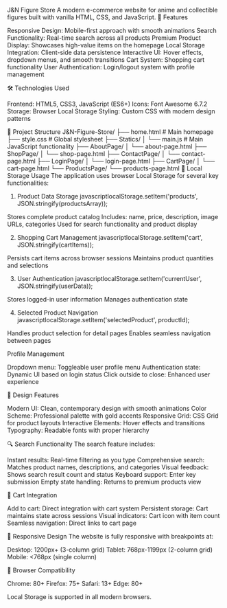 J&N Figure Store
A modern e-commerce website for anime and collectible figures built with vanilla HTML, CSS, and JavaScript.
🚀 Features

Responsive Design: Mobile-first approach with smooth animations
Search Functionality: Real-time search across all products
Premium Product Display: Showcases high-value items on the homepage
Local Storage Integration: Client-side data persistence
Interactive UI: Hover effects, dropdown menus, and smooth transitions
Cart System: Shopping cart functionality
User Authentication: Login/logout system with profile management

🛠 Technologies Used

Frontend: HTML5, CSS3, JavaScript (ES6+)
Icons: Font Awesome 6.7.2
Storage: Browser Local Storage
Styling: Custom CSS with modern design patterns

📁 Project Structure
J&N-Figure-Store/
├── home.html              # Main homepage
├── style.css             # Global stylesheet
├── Statics/
│   └── main.js           # Main JavaScript functionality
├── AboutPage/
│   └── about-page.html
├── ShopPage/
│   └── shop-page.html
├── ContactPage/
│   └── contact-page.html
├── LoginPage/
│   └── login-page.html
├── CartPage/
│   └── cart-page.html
└── ProductsPage/
    └── products-page.html
💾 Local Storage Usage
The application uses browser Local Storage for several key functionalities:
1. Product Data Storage
javascriptlocalStorage.setItem('products', JSON.stringify(productsArray));

Stores complete product catalog
Includes: name, price, description, image URLs, categories
Used for search functionality and product display

2. Shopping Cart Management
javascriptlocalStorage.setItem('cart', JSON.stringify(cartItems));

Persists cart items across browser sessions
Maintains product quantities and selections

3. User Authentication
javascriptlocalStorage.setItem('currentUser', JSON.stringify(userData));

Stores logged-in user information
Manages authentication state

4. Selected Product Navigation
javascriptlocalStorage.setItem('selectedProduct', productId);

Handles product selection for detail pages
Enables seamless navigation between pages

Profile Management

Dropdown menu: Toggleable user profile menu
Authentication state: Dynamic UI based on login status
Click outside to close: Enhanced user experience

🎨 Design Features

Modern UI: Clean, contemporary design with smooth animations
Color Scheme: Professional palette with gold accents
Responsive Grid: CSS Grid for product layouts
Interactive Elements: Hover effects and transitions
Typography: Readable fonts with proper hierarchy

🔍 Search Functionality
The search feature includes:

Instant results: Real-time filtering as you type
Comprehensive search: Matches product names, descriptions, and categories
Visual feedback: Shows search result count and status
Keyboard support: Enter key submission
Empty state handling: Returns to premium products view

🛒 Cart Integration

Add to cart: Direct integration with cart system
Persistent storage: Cart maintains state across sessions
Visual indicators: Cart icon with item count
Seamless navigation: Direct links to cart page

📱 Responsive Design
The website is fully responsive with breakpoints at:

Desktop: 1200px+ (3-column grid)
Tablet: 768px-1199px (2-column grid)
Mobile: <768px (single column)

🚦 Browser Compatibility

Chrome: 80+
Firefox: 75+
Safari: 13+
Edge: 80+

Local Storage is supported in all modern browsers.